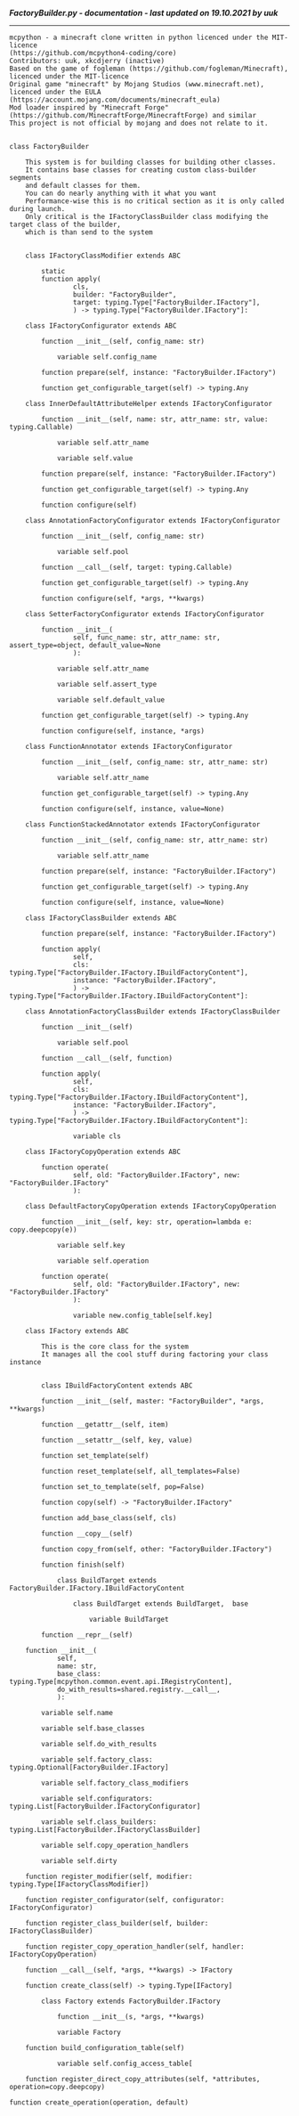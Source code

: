 ***FactoryBuilder.py - documentation - last updated on 19.10.2021 by uuk***
___

    mcpython - a minecraft clone written in python licenced under the MIT-licence 
    (https://github.com/mcpython4-coding/core)
    Contributors: uuk, xkcdjerry (inactive)
    Based on the game of fogleman (https://github.com/fogleman/Minecraft), licenced under the MIT-licence
    Original game "minecraft" by Mojang Studios (www.minecraft.net), licenced under the EULA
    (https://account.mojang.com/documents/minecraft_eula)
    Mod loader inspired by "Minecraft Forge" (https://github.com/MinecraftForge/MinecraftForge) and similar
    This project is not official by mojang and does not relate to it.


    class FactoryBuilder
        
        This system is for building classes for building other classes.
        It contains base classes for creating custom class-builder segments
        and default classes for them.
        You can do nearly anything with it what you want
        Performance-wise this is no critical section as it is only called during launch.
        Only critical is the IFactoryClassBuilder class modifying the target class of the builder,
        which is than send to the system


        class IFactoryClassModifier extends ABC

            static
            function apply(
                    cls,
                    builder: "FactoryBuilder",
                    target: typing.Type["FactoryBuilder.IFactory"],
                    ) -> typing.Type["FactoryBuilder.IFactory"]:

        class IFactoryConfigurator extends ABC

            function __init__(self, config_name: str)

                variable self.config_name

            function prepare(self, instance: "FactoryBuilder.IFactory")

            function get_configurable_target(self) -> typing.Any

        class InnerDefaultAttributeHelper extends IFactoryConfigurator

            function __init__(self, name: str, attr_name: str, value: typing.Callable)

                variable self.attr_name

                variable self.value

            function prepare(self, instance: "FactoryBuilder.IFactory")

            function get_configurable_target(self) -> typing.Any

            function configure(self)

        class AnnotationFactoryConfigurator extends IFactoryConfigurator

            function __init__(self, config_name: str)

                variable self.pool

            function __call__(self, target: typing.Callable)

            function get_configurable_target(self) -> typing.Any

            function configure(self, *args, **kwargs)

        class SetterFactoryConfigurator extends IFactoryConfigurator

            function __init__(
                    self, func_name: str, attr_name: str, assert_type=object, default_value=None
                    ):

                variable self.attr_name

                variable self.assert_type

                variable self.default_value

            function get_configurable_target(self) -> typing.Any

            function configure(self, instance, *args)

        class FunctionAnnotator extends IFactoryConfigurator

            function __init__(self, config_name: str, attr_name: str)

                variable self.attr_name

            function get_configurable_target(self) -> typing.Any

            function configure(self, instance, value=None)

        class FunctionStackedAnnotator extends IFactoryConfigurator

            function __init__(self, config_name: str, attr_name: str)

                variable self.attr_name

            function prepare(self, instance: "FactoryBuilder.IFactory")

            function get_configurable_target(self) -> typing.Any

            function configure(self, instance, value=None)

        class IFactoryClassBuilder extends ABC

            function prepare(self, instance: "FactoryBuilder.IFactory")

            function apply(
                    self,
                    cls: typing.Type["FactoryBuilder.IFactory.IBuildFactoryContent"],
                    instance: "FactoryBuilder.IFactory",
                    ) -> typing.Type["FactoryBuilder.IFactory.IBuildFactoryContent"]:

        class AnnotationFactoryClassBuilder extends IFactoryClassBuilder

            function __init__(self)

                variable self.pool

            function __call__(self, function)

            function apply(
                    self,
                    cls: typing.Type["FactoryBuilder.IFactory.IBuildFactoryContent"],
                    instance: "FactoryBuilder.IFactory",
                    ) -> typing.Type["FactoryBuilder.IFactory.IBuildFactoryContent"]:

                    variable cls

        class IFactoryCopyOperation extends ABC

            function operate(
                    self, old: "FactoryBuilder.IFactory", new: "FactoryBuilder.IFactory"
                    ):

        class DefaultFactoryCopyOperation extends IFactoryCopyOperation

            function __init__(self, key: str, operation=lambda e: copy.deepcopy(e))

                variable self.key

                variable self.operation

            function operate(
                    self, old: "FactoryBuilder.IFactory", new: "FactoryBuilder.IFactory"
                    ):

                    variable new.config_table[self.key]

        class IFactory extends ABC
            
            This is the core class for the system
            It manages all the cool stuff during factoring your class instance


            class IBuildFactoryContent extends ABC

            function __init__(self, master: "FactoryBuilder", *args, **kwargs)

            function __getattr__(self, item)

            function __setattr__(self, key, value)

            function set_template(self)

            function reset_template(self, all_templates=False)

            function set_to_template(self, pop=False)

            function copy(self) -> "FactoryBuilder.IFactory"

            function add_base_class(self, cls)

            function __copy__(self)

            function copy_from(self, other: "FactoryBuilder.IFactory")

            function finish(self)

                class BuildTarget extends FactoryBuilder.IFactory.IBuildFactoryContent

                    class BuildTarget extends BuildTarget,  base

                        variable BuildTarget

            function __repr__(self)

        function __init__(
                self,
                name: str,
                base_class: typing.Type[mcpython.common.event.api.IRegistryContent],
                do_with_results=shared.registry.__call__,
                ):

            variable self.name

            variable self.base_classes

            variable self.do_with_results

            variable self.factory_class: typing.Optional[FactoryBuilder.IFactory]

            variable self.factory_class_modifiers

            variable self.configurators: typing.List[FactoryBuilder.IFactoryConfigurator]

            variable self.class_builders: typing.List[FactoryBuilder.IFactoryClassBuilder]

            variable self.copy_operation_handlers

            variable self.dirty

        function register_modifier(self, modifier: typing.Type[IFactoryClassModifier])

        function register_configurator(self, configurator: IFactoryConfigurator)

        function register_class_builder(self, builder: IFactoryClassBuilder)

        function register_copy_operation_handler(self, handler: IFactoryCopyOperation)

        function __call__(self, *args, **kwargs) -> IFactory

        function create_class(self) -> typing.Type[IFactory]

            class Factory extends FactoryBuilder.IFactory

                function __init__(s, *args, **kwargs)

                variable Factory

        function build_configuration_table(self)

                variable self.config_access_table[

        function register_direct_copy_attributes(self, *attributes, operation=copy.deepcopy)

    function create_operation(operation, default)